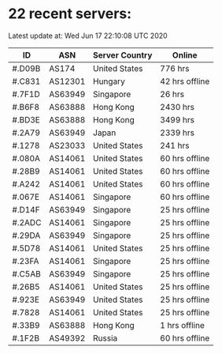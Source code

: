 # 22 recent servers:

Latest update at: Wed Jun 17 22:10:08 UTC 2020

| ID | ASN | Server Country | Online |
| -- | --- | -------------- | ------ |
| #.D09B | AS174 | United States | 776 hrs |
| #.C831 | AS12301 | Hungary | 42 hrs offline |
| #.7F1D | AS63949 | Singapore | 26 hrs |
| #.B6F8 | AS63888 | Hong Kong | 2430 hrs |
| #.BD3E | AS63888 | Hong Kong | 3499 hrs |
| #.2A79 | AS63949 | Japan | 2339 hrs |
| #.1278 | AS23033 | United States | 241 hrs |
| #.080A | AS14061 | United States | 60 hrs offline |
| #.28B9 | AS14061 | United States | 60 hrs offline |
| #.A242 | AS14061 | United States | 60 hrs offline |
| #.067E | AS14061 | Singapore | 60 hrs offline |
| #.D14F | AS63949 | Singapore | 25 hrs offline |
| #.2ADC | AS14061 | Singapore | 25 hrs offline |
| #.29DA | AS63949 | Singapore | 25 hrs offline |
| #.5D78 | AS14061 | United States | 25 hrs offline |
| #.23FA | AS14061 | Singapore | 25 hrs offline |
| #.C5AB | AS63949 | Singapore | 25 hrs offline |
| #.26B5 | AS14061 | United States | 25 hrs offline |
| #.923E | AS63949 | United States | 25 hrs offline |
| #.7828 | AS14061 | United States | 25 hrs offline |
| #.33B9 | AS63888 | Hong Kong | 1 hrs offline |
| #.1F2B | AS49392 | Russia | 60 hrs offline |

